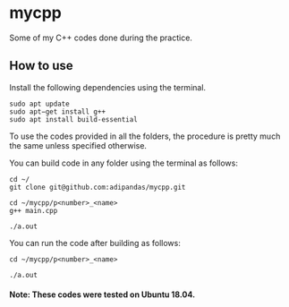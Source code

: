 # mycpp

Some of my C++ codes done during the practice.


## How to use

Install the following dependencies using the terminal.
```
sudo apt update
sudo apt−get install g++
sudo apt install build-essential
```

To use the codes provided in all the folders, the procedure is pretty much the same unless specified otherwise.

You can build code in any folder using the terminal as follows:
```
cd ~/
git clone git@github.com:adipandas/mycpp.git

cd ~/mycpp/p<number>_<name>
g++ main.cpp

./a.out
```

You can run the code after building as follows:
```
cd ~/mycpp/p<number>_<name>

./a.out
```

#### Note: These codes were tested on Ubuntu 18.04.
